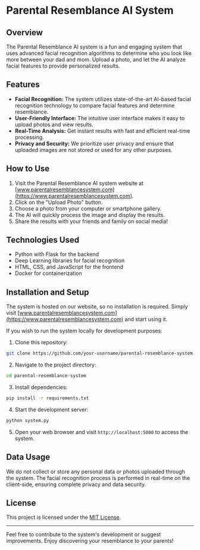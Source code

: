 # Parental Resemblance AI System



## Overview

The Parental Resemblance AI system is a fun and engaging system that uses advanced facial recognition algorithms to determine who you look like more between your dad and mom. Upload a photo, and let the AI analyze facial features to provide personalized results.

## Features

- **Facial Recognition:** The system utilizes state-of-the-art AI-based facial recognition technology to compare facial features and determine resemblance.
- **User-Friendly Interface:** The intuitive user interface makes it easy to upload photos and view results.
- **Real-Time Analysis:** Get instant results with fast and efficient real-time processing.
- **Privacy and Security:** We prioritize user privacy and ensure that uploaded images are not stored or used for any other purposes.

## How to Use

1. Visit the Parental Resemblance AI system website at [www.parentalresemblancesystem.com](https://www.parentalresemblancesystem.com).
2. Click on the "Upload Photo" button.
3. Choose a photo from your computer or smartphone gallery.
4. The AI will quickly process the image and display the results.
5. Share the results with your friends and family on social media!

## Technologies Used

- Python with Flask for the backend
- Deep Learning libraries for facial recognition
- HTML, CSS, and JavaScript for the frontend
- Docker for containerization

## Installation and Setup

The system is hosted on our website, so no installation is required. Simply visit [www.parentalresemblancesystem.com](https://www.parentalresemblancesystem.com) and start using it.

If you wish to run the system locally for development purposes:

1. Clone this repository:

```bash
git clone https://github.com/your-username/parental-resemblance-system.git
```

2. Navigate to the project directory:

```bash
cd parental-resemblance-system
```

3. Install dependencies:

```bash
pip install -r requirements.txt
```

4. Start the development server:

```bash
python system.py
```

5. Open your web browser and visit `http://localhost:5000` to access the system.

## Data Usage

We do not collect or store any personal data or photos uploaded through the system. The facial recognition process is performed in real-time on the client-side, ensuring complete privacy and data security.

## License

This project is licensed under the [MIT License](LICENSE).

---

Feel free to contribute to the system's development or suggest improvements. Enjoy discovering your resemblance to your parents!
